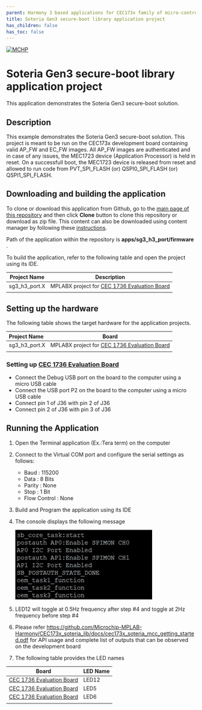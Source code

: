 ```yaml
---
parent: Harmony 3 based applications for CEC173x family of micro-controllers
title: Soteria Gen3 secure-boot library application project
has_children: false
has_toc: false
---
```


[![MCHP](https://www.microchip.com/ResourcePackages/Microchip/assets/dist/images/logo.png)](https://www.microchip.com)

# Soteria Gen3 secure-boot library application project

This application demonstrates the Soteria Gen3 secure-boot solution.

## Description

This example demonstrates the Soteria Gen3 secure-boot solution. This project is meant to be run on the CEC173x development board containing valid AP_FW and EC_FW images. All AP_FW images are authenticated and in case of any issues, the MEC1723 device (Application Processor) is held in reset. On a successfull boot, the MEC1723 device is released from reset and allowed to run code from PVT_SPI_FLASH (or) QSPI0_SPI_FLASH (or) QSPI1_SPI_FLASH.

## Downloading and building the application

To clone or download this application from Github, go to the [main page of this repository](https://github.com/Microchip-MPLAB-Harmony/core_apps_cec173x) and then click **Clone** button to clone this repository or download as zip file.
This content can also be downloaded using content manager by following these [instructions](https://github.com/Microchip-MPLAB-Harmony/contentmanager/wiki).

Path of the application within the repository is **apps/sg3_h3_port/firmware** .

To build the application, refer to the following table and open the project using its IDE.

| Project Name      | Description                                    |
| ----------------- | ---------------------------------------------- |
| sg3_h3_port.X     | MPLABX project for [CEC 1736 Evaluation Board](https://www.microchip.com/DevelopmentTools/ProductDetails/)     |
|||

## Setting up the hardware

The following table shows the target hardware for the application projects.

| Project Name| Board|
|:---------|:---------:|
| sg3_h3_port.X | MPLABX project for [CEC 1736 Evaluation Board](https://www.microchip.com/DevelopmentTools/ProductDetails/)     |
|||

### Setting up [CEC 1736 Evaluation Board](https://www.microchip.com/DevelopmentTools/ProductDetails/)

- Connect the Debug USB port on the board to the computer using a micro USB cable
- Connect the USB port P2 on the board to the computer using a micro USB cable
- Connect pin 1 of J36 with pin 2 of J36
- Connect pin 2 of J36 with pin 3 of J36

## Running the Application

1. Open the Terminal application (Ex.:Tera term) on the computer
2. Connect to the Virtual COM port and configure the serial settings as follows:
    - Baud : 115200
    - Data : 8 Bits
    - Parity : None
    - Stop : 1 Bit
    - Flow Control : None
3. Build and Program the application using its IDE
4. The console displays the following message

    ![output](images/output_sg3_h3_port.png)
5. LED12 will toggle at 0.5Hz frequency after step #4 and toggle at 2Hz frequency before step #4
6. Please refer https://github.com/Microchip-MPLAB-Harmony/CEC173x_soteria_lib/docs/cec173x_soteria_mcc_getting_started.pdf for API usage and complete list of outputs that can be observed on the development board
7. The following table provides the LED names

| Board      | LED Name                                    |
| ----------------- | ---------------------------------------------- |
| [CEC 1736 Evaluation Board](https://www.microchip.com/DevelopmentTools/ProductDetails/) |LED12 |
| [CEC 1736 Evaluation Board](https://www.microchip.com/DevelopmentTools/ProductDetails/) |LED5 |
| [CEC 1736 Evaluation Board](https://www.microchip.com/DevelopmentTools/ProductDetails/) |LED6 |
|||
